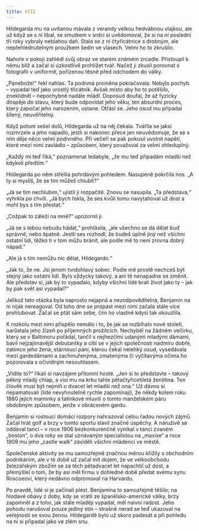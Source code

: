 ```yaml
---
title: VIII
---
```


  

Hildegarda mu na uvítanou mávala z verandy velkou hedvábnou vlajkou, ale už když se s ní líbal, se smutkem v srdci si uvědomoval, že si na ní poslední tři roky vybraly neblahou daň. Stala se z ní čtyřicátnice s drobným, ale nepřehlédnutelným proužkem šedin ve vlasech. Velmi ho to zkrušilo.

Nahoře v pokoji zahlédl svůj obraz ve starém známém zrcadle. Přistoupil k němu blíž a začal si úzkostlivě prohlížet tvář. Načež ji zkusil porovnat s fotografií v uniformě, pořízenou těsně před odchodem do války.

„Panebože!“ řekl nahlas. Ta podivná proměna pokračovala. Nebylo pochyb – vypadal teď jako urostlý třicátník. Avšak místo aby ho to potěšilo, zneklidněl – nepochybně nadále mládl. Doposud doufal, že až fyzicky dospěje do stavu, který bude odpovídat jeho věku, ten absurdní proces, který započal jeho narozením, ustane. Otřásl se. Jeho osud mu připadal šílený, neuvěřitelný.

Když potom sešel dolů, Hildegarda už na něj čekala. Tvářila se jaksi rozmrzele a jeho napadlo, jestli si nakonec přece jen neuvědomuje, že se s ním děje něco velmi podivného. Při večeři se pak pokusil uvolnit napětí, které mezi nimi zavládlo – způsobem, který považoval za velmi ohleduplný.

„Každý mi teď říká,“ poznamenal ledabyle, „že mu teď připadám mladší než kdykoli předtím.“

Hildegarda po něm střelila pohrdavým pohledem. Nasupeně pokrčila nos. „A ty si myslíš, že se tím můžeš chlubit?“

„Já se tím nechlubím,“ ujistil ji rozpačitě. Znovu se nasupila. „Ta představa,“ vyhrkla po chvíli. „Já bych řekla, že ses kvůli tomu navytahoval už dost a mohl bys s tím přestat.“

„Cožpak to záleží na mně?“ upozornil ji.

„Já se s tebou nebudu hádat,“ prohlásila, „ale všechno se dá dělat buď správně, nebo špatně. Jestli ses rozhodl, že budeš úplně jiný než všichni ostatní lidi, těžko ti v tom můžu bránit, ale podle mě to není zrovna dobrý nápad.“

„Ale já s tím nemůžu nic dělat, Hildegardo.“

„Jak to, že ne. Jsi jenom tvrdohlavý sobec. Podle mě prostě nechceš být stejný jako ostatní lidi. Byls vždycky takový, a ani tě nenapadne se změnit. Ale představ si, jak by to vypadalo, kdyby všichni lidé brali život jako ty – jak by pak svět asi vypadal?“

Jelikož tato otázka byla naprosto nejapná a nezodpověditelná, Benjamin na ni nijak nereagoval. Od toho dne se propast mezi nimi začala stále více prohlubovat. Začal se ptát sám sebe, čím ho vlastně kdysi tak okouzlila.

K rozkolu mezi nimi přispělo nemálo i to, že jak se rozbíhalo nové století, narůstala jeho žízeň po příjemných prožitcích. Nechyběl na žádném večírku, který se v Baltimoru pořádal, tančil s nejhezčími udanými mladými dámami, bavil nejzajímavější debutantky a cítil se v jejich společnosti nadmíru dobře, zatímco jeho žena, stárnoucí paní, kterou čekal nelehký osud, vysedávala mezi gardedámami a zachmuřenýma, zmatenýma či vyčítavýma očima ho pozorovala s očividným nesouhlasem.

„Vidíte to?“ říkali si navzájem přítomní hosté. „Jen si to představte – takový pěkný mladý chlap, a visí mu na krku tahle pětačtyřicetiletá ženština. Ten člověk musí být nejmíň o dvacet let mladší než ona.“ Už dávno si nepamatovali (lidé nevyhnutelně rychle zapomínají), že někdy kolem roku 1880 jejich maminky a tatínkové mluvili o tomto manželském páru obdobným způsobem, jenže v obráceném gardu.

Benjamin si rostoucí domácí rozpory nahrazoval celou řadou nových zájmů. Začal hrát golf a brzy v tomto sportu slavil značné úspěchy. A náruživě se oddával tanci – v roce 1906 bezkonkurenčně vynikal v tanci zvaném „boston“, o dva roky se stal uznávaným specialistou na „maxixe“ a roce 1909 mu jeho „castle walk“ záviděli všichni mládenci ve městě.

Společenské aktivity se mu samozřejmě značnou měrou křížily s obchodním podnikáním, ale v té době už začal mít dojem, že ve velkoobchodu železářským zbožím se za těch pětadvacet let napachtil už dost, a přemýšlel o tom, že by asi měl firmu v dohledné době předat svému synu Roscoeovi, který nedávno odpromoval na Harvardu.

Po pravdě, lidé si je začínali plést. Benjamina to samozřejmě těšilo; na hlodavé obavy z doby, kdy se vrátil ze španělsko-americké války, brzy zapomněl a z toho, jak stále mlaději vypadal, měl naivní radost. Jeho pohodu narušoval pouze jediný stín – strašně nerad se teď ukazoval na veřejnosti se svou ženou. Hildegardě bylo už skoro padesát a při pohledu na ni si připadal jako ve zlém snu.
